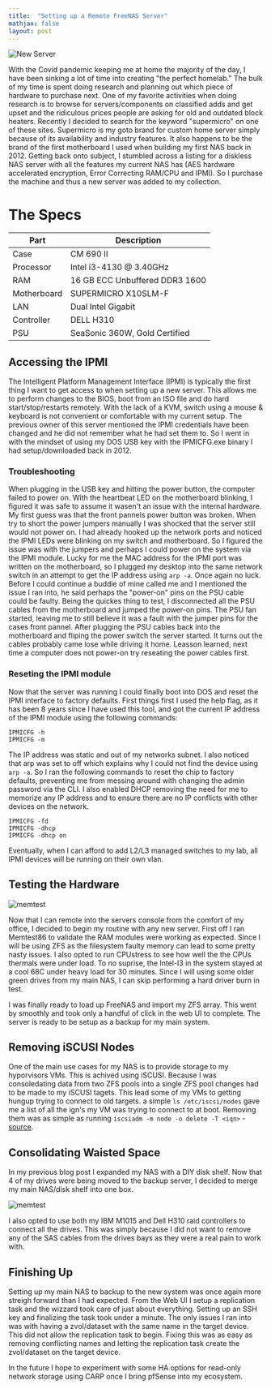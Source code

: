 ```yaml
---
title:  "Setting up a Remote FreeNAS Server"
mathjax: false
layout: post
---
```


![New Server](/images/X10/nas.jpg)

With the Covid pandemic keeping me at home the majority of the day, I have been sinking a lot of time into creating 
"the perfect homelab." The bulk of my time is spent doing research and planning out which piece of hardware to purchase
next. One of my favorite activities when doing research is to browse for servers/components on classified adds and get upset
and the ridiculous prices people are asking for old and outdated block heaters. Recently I decided to search for the keyword
"supermicro" on one of these sites. Supermicro is my goto brand for custom home server simply because of its availability and
industry features. It also happens to be the brand of the first motherboard I used when building my first NAS back in 2012.
Getting back onto subject, I stumbled across a listing for a diskless NAS server with all the features my current NAS has
(AES hardware accelerated encryption, Error Correcting RAM/CPU and IPMI). So I purchase the machine and thus a new server
was added to my collection.



# The Specs

| Part         | Description |
|--------------|-------------|
| Case         | CM 690 II |
| Processor    | Intel i3-4130 @ 3.40GHz |
| RAM          | 16 GB ECC Unbuffered DDR3 1600 |
| Motherboard  | SUPERMICRO X10SLM-F |
| LAN          | Dual Intel Gigabit |
| Controller   | DELL H310 |
| PSU          | SeaSonic 360W, Gold Certified |


## Accessing the IPMI
The Intelligent Platform Management Interface (IPMI) is typically the first thing I want to get access to when setting
up a new server. This allows me to perform changes to the BIOS, boot from an ISO file and do hard start/stop/restarts
remotely. With the lack of a KVM, switch using a mouse & keyboard is not convenient or comfortable with my current
setup. The previous owner of this server mentioned the IPMI credentials have been changed and he did not remember what he had
set them to. So I went in with the mindset of using my DOS USB key with the IPMICFG.exe binary I had setup/downloaded
back in 2012. 


### Troubleshooting
When plugging in the USB key and hitting the power button, the computer failed to power on. With the
heartbeat LED on the motherboard blinking, I figured it was safe to assume it wasen't an issue with the internal hardware.
My first guess was that the front pannels power button was broken. When try to short the power jumpers manually I
was shocked that the server still would not power on. I had already hooked up the network ports and noticed the IPMI LEDs
were blinking on my switch and motherboard. So I figured the issue was with the jumpers and perhaps I could power on the
system via the IPMI module. Lucky for me the MAC address for the IPMI port was written on the motherboard, so I plugged my
desktop into the same network switch in an attempt to get the IP address using `arp -a`. Once again no luck. Before I could
continue a buddie of mine called me and I mentioned the issue I ran into, he said perhaps the "power-on" pins on the PSU cable could
be faulty. Being the quickes thing to test, I disconnected all the PSU cables from the motherboard and jumped the power-on pins.
The PSU fan started, leaving me to still believe it was a fault with the jumper pins for the cases front pannel. After plugging
the PSU cables back into the motherboard and fliping the power switch the server started. It turns out the cables probably
came lose while driving it home. Leasson learned, next time a computer does not power-on try reseating the power cables first.

### Reseting the IPMI module
Now that the server was running I could finally boot into DOS and reset the IPMI interface to factory defaults. First things
first I used the help flag, as it has been 8 years since I have used this tool, and got the current IP address of the IPMI module
using the following commands:

```
IPMICFG -h
IPMICFG -m
```

The IP address was static and out of my networks subnet. I also noticed that arp was set to off which explains why I could not 
find the device using `arp -a`. So I ran the following commands to reset the chip to factory defaults, preventing me from
messing around with changing the admin password via the CLI. I also enabled DHCP removing the need for me to memorize
any IP address and to ensure there are no IP conflicts with other devices on the network.

```
IPMICFG -fd
IPMICFG -dhcp
IPMICFG -dhcp on
```

Eventually, when I can afford to add L2/L3 managed switches to my lab, all IPMI devices will be running on their own vlan.

## Testing the Hardware

![memtest](/images/X10/memtest.png)

Now that I can remote into the servers console from the comfort of my office, I decided to begin my routine with any new server.
First off I ran Memtest86 to validate the RAM modules were working as expected. Since I will be using ZFS as the filesystem
faulty memory can lead to some pretty nasty issues. I also opted to run CPUstress to see how well the  the CPUs thermals were 
under load. To no suprise, the Intel-I3 in the system stayed at a cool 68C under heavy load for 30 minutes. Since I will using some older
green drives from my main NAS, I can skip performing a hard driver burn in test.

I was finally ready to load up FreeNAS and import my ZFS array. This went by smoothly and took only a handful of click in the web
UI to complete. The server is ready to be setup as a backup for my main system.

## Removing iSCUSI Nodes
One of the main use cases for my NAS is to provide storage to my hyporvisors VMs. This is achived using iSCUSI. Because I was consoledating
data from two ZFS pools into a single ZFS pool changes had to be made to my iSCUSI tagets. This lead some of my VMs to getting hungup trying
to connect to old targets. a simple `ls /etc/iscsi/nodes` gave me a list of all the ign's my VM  was trying to connect to at boot. Removing 
them was as simple as running `iscsiadm -m node -o delete -T <iqn>` -[source](https://support.unitrends.com/UnitrendsBackup/s/article/000003999).

## Consolidating Waisted Space
In my previous blog post I expanded my NAS with a DIY disk shelf. Now that 4 of my drives were being moved to the backup server, I decided
to merge my main NAS/disk shelf into one box.

![memtest](/images/X10/x9_new_case.jpg)

I also opted to use both my IBM M1015 and Dell H310 raid controllers to connect all the drives. This was simply because I did not want to
remove any of the SAS cables from the drives bays as they were a real pain to work with.

## Finishing Up
Setting up my main NAS to backup to the new system was once again more streigh forward than I had expected. From the Web UI I
setup a replication task and the wizzard took care of just about everything. Setting up an SSH key and finalizing the task took under
a minute. The only issues I ran into was with having a zvol/dataset with the same name in the target device. This did not allow the replication
task to begin. Fixing this was as easy as removing conflicting names and letting the replication task create the zvol/dataset on the target device.

In the future I hope to experiment with some HA options for read-only network storage using CARP once I bring pfSense into my ecosystem.
